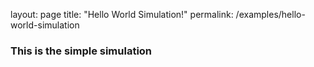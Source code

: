 layout: page
title: "Hello World Simulation!"
permalink: /examples/hello-world-simulation

### This is the simple simulation